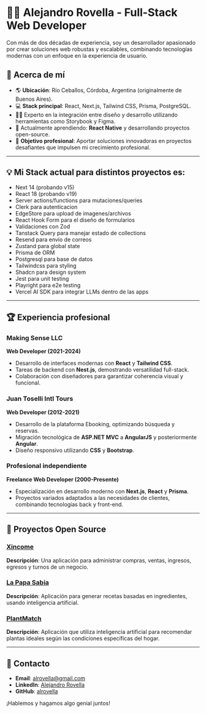 # 👨‍💻 Alejandro Rovella - Full-Stack Web Developer  
Con más de dos décadas de experiencia, soy un desarrollador apasionado por crear soluciones web robustas y escalables, combinando tecnologías modernas con un enfoque en la experiencia de usuario.  

## 🚀 Acerca de mí  
- 🌎 **Ubicación**: Río Ceballos, Córdoba, Argentina (originalmente de Buenos Aires).  
- 💻 **Stack principal**: React, Next.js, Tailwind CSS, Prisma, PostgreSQL.  
- 🧑‍🎨 Experto en la integración entre diseño y desarrollo utilizando herramientas como Storybook y Figma.  
- 🌱 Actualmente aprendiendo: **React Native** y desarrollando proyectos open-source.  
- 🎯 **Objetivo profesional**: Aportar soluciones innovadoras en proyectos desafiantes que impulsen mi crecimiento profesional.  

---

## 💡 Mi Stack actual para distintos proyectos es:

- Next 14 (probando v15)
- React 18 (probando v19)
- Server actions/functions para mutaciones/queries
- Clerk para autenticacion
- EdgeStore para upload de imagenes/archivos
- React Hook Form para el diseño de formularios
- Validaciones con Zod
- Tanstack Query para manejar estado de collections
- Resend para envío de correos
- Zustand para global state
- Prisma de ORM
- Postgresql para base de datos
- Tailwindcss para styling
- Shadcn para design system
- Jest para unit testing
- Playright para e2e testing
- Vercel AI SDK para integrar LLMs dentro de las apps

---

## 🏆 Experiencia profesional  

### Making Sense LLC  
**Web Developer (2021-2024)**  
- Desarrollo de interfaces modernas con **React** y **Tailwind CSS**.  
- Tareas de backend con **Nest.js**, demostrando versatilidad full-stack.  
- Colaboración con diseñadores para garantizar coherencia visual y funcional.  

### Juan Toselli Intl Tours  
**Web Developer (2012-2021)**  
- Desarrollo de la plataforma Ebooking, optimizando búsqueda y reservas.  
- Migración tecnológica de **ASP.NET MVC** a **AngularJS** y posteriormente **Angular**.  
- Diseño responsivo utilizando **CSS** y **Bootstrap**.  

### Profesional independiente  
**Freelance Web Developer (2000-Presente)**  
- Especialización en desarrollo moderno con **Next.js**, **React** y **Prisma**.  
- Proyectos variados adaptados a las necesidades de clientes, combinando tecnologías back y front-end.  

---

## 📂 Proyectos Open Source  

### [Xincome](https://github.com/alrovella/xincome)  
**Descripción**: Una aplicación para administrar compras, ventas, ingresos, egresos y turnos de un negocio.  

### [La Papa Sabia](https://github.com/alrovella/la-papa-sabia)  
**Descripción**: Aplicación para generar recetas basadas en ingredientes, usando inteligencia artificial.  

### [PlantMatch](https://github.com/alrovella/plant-match)  
**Descripción**: Aplicación que utiliza inteligencia artificial para recomendar plantas ideales según las condiciones específicas del hogar.  

---

## 🤝 Contacto  

- **Email**: [alrovella@gmail.com](mailto:alrovella@gmail.com)  
- **LinkedIn**: [Alejandro Rovella](https://www.linkedin.com/in/alejandro-rovella)  
- **GitHub**: [alrovella](https://github.com/alrovella)  

¡Hablemos y hagamos algo genial juntos!  
